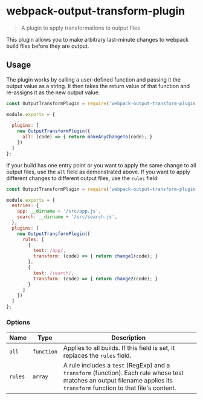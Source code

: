 # webpack-output-transform-plugin

> A plugin to apply transformations to output files

This plugin allows you to make arbitrary last-minute changes to webpack build files before they are output.

## Usage

The plugin works by calling a user-defined function and passing it the output value as a string. It then takes the return value of that function and re-assigns it as the new output value.

```javascript
const OutputTransformPlugin = require('webpack-output-transform-plugin');

module.exports = {
  ...
  plugins: [
    new OutputTransformPlugin({
      all: (code) => { return makeAnyChangeTo(code); }
    })
  ]
};
```

If your build has one entry point or you want to apply the same change to all output files, use the `all` field as demonstrated above. If you want to apply different changes to different output files, use the `rules` field:

```javascript
const OutputTransformPlugin = require('webpack-output-transform-plugin');

module.exports = {
  entries: {
    app: __dirname + '/src/app.js',
    search: __dirname + '/src/search.js',
  },
  plugins: [
    new OutputTransformPlugin({
      rules: [
        {
          test: /app/,
          transform: (code) => { return change1(code); }
        },
        {
          test: /search/,
          transform: (code) => { return change2(code); }
        }
      ]
    })
  ]
};
```

### Options

|Name|Type|Description|
|----|----|-----------|
|`all`|`function`|Applies to all builds. If this field is set, it replaces the `rules` field.|
|`rules`|`array`|A rule includes a `test` (RegExp) and a `transform` (function). Each rule whose test matches an output filename applies its `transform` function to that file's content.|
